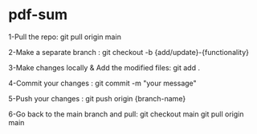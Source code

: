 # pdf-sum
1-Pull the repo: git pull origin main

2-Make a separate branch : git checkout -b {add/update}-{functionality}

3-Make changes locally & Add the modified files: git add .

4-Commit your changes : git commit -m "your message"

5-Push your changes : git push origin {branch-name}

6-Go back to the main branch and pull: git checkout main git pull origin main
